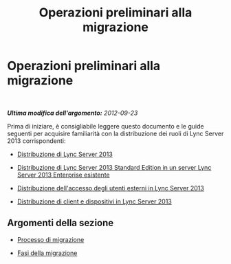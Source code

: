 ﻿---
title: Operazioni preliminari alla migrazione
TOCTitle: Operazioni preliminari alla migrazione
ms:assetid: 035e38f7-eb75-4e2f-9f3a-c9f942b0a55b
ms:mtpsurl: https://technet.microsoft.com/it-it/library/JJ204634(v=OCS.15)
ms:contentKeyID: 49299518
ms.date: 08/24/2015
mtps_version: v=OCS.15
ms.translationtype: HT
---

# Operazioni preliminari alla migrazione

 

_**Ultima modifica dell'argomento:** 2012-09-23_

Prima di iniziare, è consigliabile leggere questo documento e le guide seguenti per acquisire familiarità con la distribuzione dei ruoli di Lync Server 2013 corrispondenti:

  - [Distribuzione di Lync Server 2013](lync-server-2013-deploying-lync-server.md)

  - [Distribuzione di Lync Server 2013 Standard Edition in un server Lync Server 2013 Enterprise esistente](lync-server-2013-deploying-lync-server-2013-standard-edition-into-an-existing-lync-server-2013-enterprise.md)

  - [Distribuzione dell'accesso degli utenti esterni in Lync Server 2013](lync-server-2013-deploying-external-user-access.md)

  - [Distribuzione di client e dispositivi in Lync Server 2013](lync-server-2013-deploying-clients-and-devices.md)

## Argomenti della sezione

  - [Processo di migrazione](migration-process.md)

  - [Fasi della migrazione](migration-phases.md)

